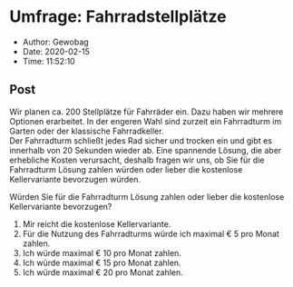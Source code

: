 # Umfrage: Fahrradstellplätze

- Author: Gewobag
- Date: 2020-02-15
- Time: 11:52:10

## Post


<p>Wir planen ca. 200 Stellplätze für Fahrräder ein. Dazu haben wir mehrere Optionen erarbeitet. In der engeren Wahl sind zurzeit ein Fahrradturm im Garten oder der klassische Fahrradkeller. <br> Der Fahrradturm schließt jedes Rad sicher und trocken ein und gibt es innerhalb von 20 Sekunden wieder ab. Eine spannende Lösung, die aber erhebliche Kosten verursacht, deshalb fragen wir uns, ob Sie für die Fahrradturm Lösung zahlen würden oder lieber die kostenlose Kellervariante bevorzugen würden.</p>



<p>Würden Sie für die Fahrradturm Lösung zahlen oder lieber die kostenlose Kellervariante bevorzugen?</p>



<ol><li>Mir reicht die kostenlose Kellervariante.</li><li>Für die Nutzung des Fahrradturms würde ich maximal € 5 pro Monat zahlen.</li><li>Ich würde maximal € 10 pro Monat zahlen.</li><li>Ich würde maximal € 15 pro Monat zahlen.</li><li>Ich würde maximal € 20 pro Monat zahlen.</li></ol>
